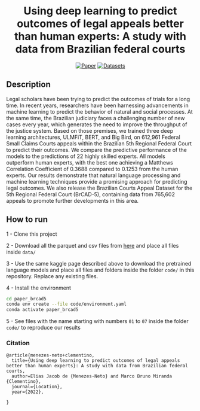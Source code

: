 <div align="center">    
 
# Using deep learning to predict outcomes of legal appeals better than human experts: A study with data from Brazilian federal courts   

[![Paper](https://zenodo.org/badge/doi/10.1371/journal.pone.0272287.svg)](https://doi.org/10.1371/journal.pone.0272287)
[![Datasets](https://img.shields.io/badge/dataset-BrCAD5-red)](https://www.kaggle.com/datasets/eliasjacob/brcad5)


</div>
 
## Description   
Legal scholars have been trying to predict the outcomes of trials for a long time. In recent years, researchers have been harnessing advancements in machine learning to predict the behavior of natural and social processes. At the same time, the Brazilian judiciary faces a challenging number of new cases every year, which generates the need to improve the throughput of the justice system. Based on those premises, we trained three deep learning architectures, ULMFiT, BERT, and Big Bird, on 612,961 Federal Small Claims Courts appeals within the Brazilian 5th Regional Federal Court to predict their outcomes. We compare the predictive performance of the models to the predictions of 22 highly skilled experts. All models outperform human experts, with the best one achieving a Matthews Correlation Coefficient of 0.3688 compared to 0.1253 from the human experts. Our results demonstrate that natural language processing and machine learning techniques provide a promising approach for predicting legal outcomes. We also release the Brazilian Courts Appeal Dataset for the 5th Regional Federal Court (BrCAD-5), containing data from 765,602 appeals to promote further developments in this area.


## How to run   
1 - Clone this project

2 - Download all the parquet and csv files from [here](https://www.kaggle.com/eliasjacob/brcad5) and place all files inside `data/`

3 - Use the same kaggle page described above to download the pretrained language models and place all files and folders inside the folder `code/` in this repository. Replace any existing files.

4 - Install the environment
```bash
cd paper_brcad5
conda env create --file code/environment.yaml
conda activate paper_brcad5
```

5 - See files with the name starting with numbers `01` to `07` inside the folder `code/` to reproduce our results 

### Citation   
```
@article{menezes-neto+clementino,
  title={Using deep learning to predict outcomes of legal appeals better than human experts}: A study with data from Brazilian federal courts,
  author=Elias Jacob de {Menezes-Neto} and Marco Bruno Miranda {Clementino},
  journal={Location},
  year={2022},
  
}
```   
